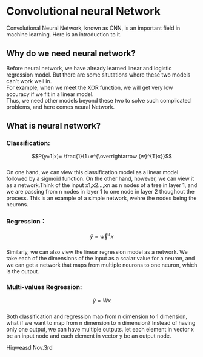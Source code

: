 # Convolutional neural Network     
Convolutional Neural Network, known as CNN, is an important field in machine learning. Here is an introduction to it.       
## Why do we need neural network?
Before neural network, we have already learned linear and logistic regression model. But there are some situtations where these two models can't work well in.         
For example, when we meet the XOR function, we will get very low accuracy if we fit in a linear model.      
Thus, we need other models beyond these two to solve such complicated problems, and here comes neural Network.
## What is neural network?
### Classification: 
$$P(y=1|x)= \frac{1}{1+e^{\overrightarrow {w}^{T}x}}$$       
On one hand, we can view this classification model as a linear model followed by a sigmoid function. On the other hand, however, we can view it as a network.Think of the input x1,x2...,xn as n nodes of a tree in layer 1, and we are passing from n nodes in layer 1 to one node in layer 2 thoughout the process. This is an example of a simple network, wehre the nodes being the neurons. 
### Regression：
$$\hat y = \overrightarrow {w}^{T}x$$      
Similarly, we can also view the linear regression model as a network. We take each of the dimensions of the input as a scalar value for a neuron, and we can get a network that maps from multiple neurons to one neuron, which is the output.   
### Multi-values Regression: 
$$\hat y = Wx$$  
Both classification and regression map from n dimension to 1 dimension, what if we want to map from n dimension to n dimension? Instead of having only one output, we can have multiple outputs. let each element in vector x be an input node and each element in vector y be an output node.


Hiqweasd
Nov.3rd
